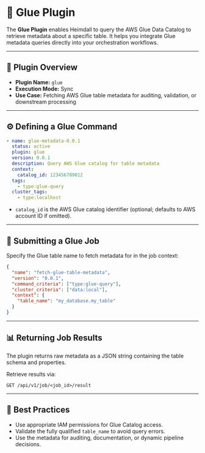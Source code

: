 # 🍯 Glue Plugin

The **Glue Plugin** enables Heimdall to query the AWS Glue Data Catalog to retrieve metadata about a specific table. It helps you integrate Glue metadata queries directly into your orchestration workflows.

---

## 🧩 Plugin Overview

* **Plugin Name:** `glue`
* **Execution Mode:** Sync
* **Use Case:** Fetching AWS Glue table metadata for auditing, validation, or downstream processing

---

## ⚙️ Defining a Glue Command

```yaml
- name: glue-metadata-0.0.1
  status: active
  plugin: glue
  version: 0.0.1
  description: Query AWS Glue catalog for table metadata
  context:
    catalog_id: 123456789012
  tags:
    - type:glue-query
  cluster_tags:
    - type:localhost
```

* `catalog_id` is the AWS Glue catalog identifier (optional; defaults to AWS account ID if omitted).

---

## 🚀 Submitting a Glue Job

Specify the Glue table name to fetch metadata for in the job context:

```json
{
  "name": "fetch-glue-table-metadata",
  "version": "0.0.1",
  "command_criteria": ["type:glue-query"],
  "cluster_criteria": ["data:local"],
  "context": {
    "table_name": "my_database.my_table"
  }
}
```

---

## 📊 Returning Job Results

The plugin returns raw metadata as a JSON string containing the table schema and properties.

Retrieve results via:

```
GET /api/v1/job/<job_id>/result
```

---

## 🧠 Best Practices

* Use appropriate IAM permissions for Glue Catalog access.
* Validate the fully qualified `table_name` to avoid query errors.
* Use the metadata for auditing, documentation, or dynamic pipeline decisions.
